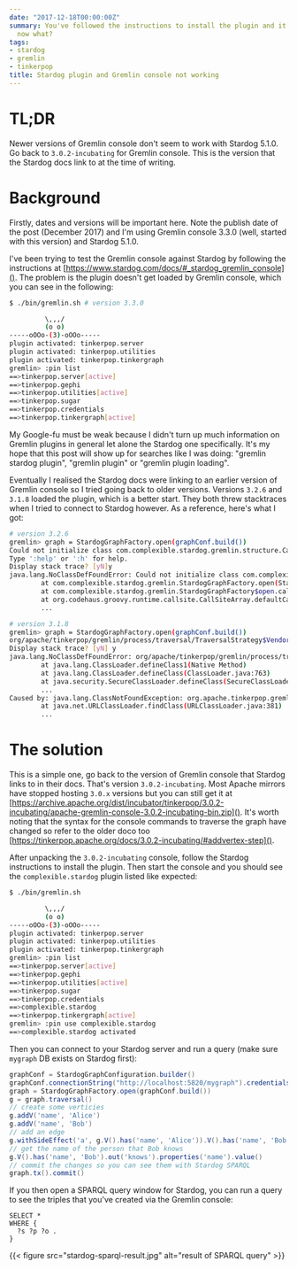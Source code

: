 ```yaml
---
date: "2017-12-18T00:00:00Z"
summary: You've followed the instructions to install the plugin and it doesn't load,
  now what?
tags:
- stardog
- gremlin
- tinkerpop
title: Stardog plugin and Gremlin console not working
---
```

# TL;DR
Newer versions of Gremlin console don't seem to work with Stardog 5.1.0. Go back to `3.0.2-incubating` for Gremlin console. This is the version that the Stardog docs link to at the time of writing.

# Background
Firstly, dates and versions will be important here. Note the publish date of the post (December 2017) and I'm using Gremlin console 3.3.0 (well, started with this version) and Stardog 5.1.0.

I've been trying to test the Gremlin console against Stardog by following the instructions at [https://www.stardog.com/docs/#_stardog_gremlin_console](). The problem is the plugin doesn't get loaded by Gremlin console, which you can see in the following:
```bash
$ ./bin/gremlin.sh # version 3.3.0

         \,,,/
         (o o)
-----oOOo-(3)-oOOo-----
plugin activated: tinkerpop.server
plugin activated: tinkerpop.utilities
plugin activated: tinkerpop.tinkergraph
gremlin> :pin list
==>tinkerpop.server[active]
==>tinkerpop.gephi
==>tinkerpop.utilities[active]
==>tinkerpop.sugar
==>tinkerpop.credentials
==>tinkerpop.tinkergraph[active]
```

My Google-fu must be weak because I didn't turn up much information on Gremlin plugins in general let alone the Stardog one specifically. It's my hope that this post will show up for searches like I was doing: "gremlin stardog plugin", "gremlin plugin" or "gremlin plugin loading".

Eventually I realised the Stardog docs were linking to an earlier version of Gremlin console so I tried going back to older versions. Versions `3.2.6` and `3.1.8` loaded the plugin, which is a better start. They both threw stacktraces when I tried to connect to Stardog however. As a reference, here's what I got:
```bash
# version 3.2.6
gremlin> graph = StardogGraphFactory.open(graphConf.build())
Could not initialize class com.complexible.stardog.gremlin.structure.CachedStardogGraph
Type ':help' or ':h' for help.
Display stack trace? [yN]y
java.lang.NoClassDefFoundError: Could not initialize class com.complexible.stardog.gremlin.structure.CachedStardogGraph
        at com.complexible.stardog.gremlin.StardogGraphFactory.open(StardogGraphFactory.java:33)
        at com.complexible.stardog.gremlin.StardogGraphFactory$open.call(Unknown Source)
        at org.codehaus.groovy.runtime.callsite.CallSiteArray.defaultCall(CallSiteArray.java:48)
        ...
```

```bash
# version 3.1.8
gremlin> graph = StardogGraphFactory.open(graphConf.build())
org/apache/tinkerpop/gremlin/process/traversal/TraversalStrategy$VendorOptimizationStrategy
Display stack trace? [yN] y
java.lang.NoClassDefFoundError: org/apache/tinkerpop/gremlin/process/traversal/TraversalStrategy$VendorOptimizationStrategy
        at java.lang.ClassLoader.defineClass1(Native Method)
        at java.lang.ClassLoader.defineClass(ClassLoader.java:763)
        at java.security.SecureClassLoader.defineClass(SecureClassLoader.java:142)
        ...
Caused by: java.lang.ClassNotFoundException: org.apache.tinkerpop.gremlin.process.traversal.TraversalStrategy$VendorOptimizationStrategy
        at java.net.URLClassLoader.findClass(URLClassLoader.java:381)
        ...
```

# The solution
This is a simple one, go back to the version of Gremlin console that Stardog links to in their docs. That's version `3.0.2-incubating`. Most Apache mirrors have stopped hosting `3.0.x` versions but you can still get it at [https://archive.apache.org/dist/incubator/tinkerpop/3.0.2-incubating/apache-gremlin-console-3.0.2-incubating-bin.zip](). It's worth noting that the syntax for the console commands to traverse the graph have changed so refer to the older doco too [https://tinkerpop.apache.org/docs/3.0.2-incubating/#addvertex-step]().

After unpacking the `3.0.2-incubating` console, follow the Stardog instructions to install the plugin. Then start the console and you should see the `complexible.stardog` plugin listed like expected:
```bash
$ ./bin/gremlin.sh

         \,,,/
         (o o)
-----oOOo-(3)-oOOo-----
plugin activated: tinkerpop.server
plugin activated: tinkerpop.utilities
plugin activated: tinkerpop.tinkergraph
gremlin> :pin list
==>tinkerpop.server[active]
==>tinkerpop.gephi
==>tinkerpop.utilities[active]
==>tinkerpop.sugar
==>tinkerpop.credentials
==>complexible.stardog
==>tinkerpop.tinkergraph[active]
gremlin> :pin use complexible.stardog
==>complexible.stardog activated
```

Then you can connect to your Stardog server and run a query (make sure `mygraph` DB exists on Stardog first):
```groovy
graphConf = StardogGraphConfiguration.builder()
graphConf.connectionString("http://localhost:5820/mygraph").credentials("admin", "admin").baseIRI("http://tinkerpop.incubator.apache.org/")
graph = StardogGraphFactory.open(graphConf.build())
g = graph.traversal()
// create some verticies
g.addV('name', 'Alice')
g.addV('name', 'Bob')
// add an edge
g.withSideEffect('a', g.V().has('name', 'Alice')).V().has('name', 'Bob').addOutE('knows', 'a')
// get the name of the person that Bob knows
g.V().has('name', 'Bob').out('knows').properties('name').value()
// commit the changes so you can see them with Stardog SPARQL
graph.tx().commit()
```

If you then open a SPARQL query window for Stardog, you can run a query to see the triples that you've created via the Gremlin console:
```sparql
SELECT *
WHERE {
  ?s ?p ?o .
}
```
{{< figure src="stardog-sparql-result.jpg" alt="result of SPARQL query" >}}
